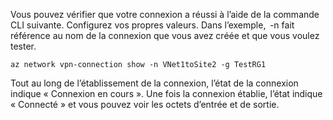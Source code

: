 Vous pouvez vérifier que votre connexion a réussi à l’aide de la commande CLI suivante. Configurez vos propres valeurs. Dans l’exemple,  -n fait référence au nom de la connexion que vous avez créée et que vous voulez tester.

```azurecli
az network vpn-connection show -n VNet1toSite2 -g TestRG1
```

Tout au long de l’établissement de la connexion, l’état de la connexion indique « Connexion en cours ». Une fois la connexion établie, l’état indique « Connecté » et vous pouvez voir les octets d’entrée et de sortie.